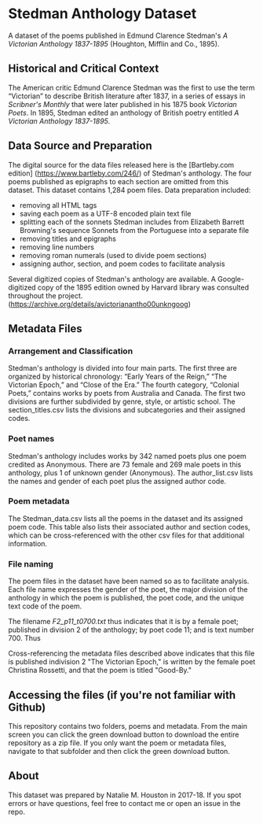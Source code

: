 # Stedman Anthology Dataset
A dataset of the poems published in Edmund Clarence Stedman's *A Victorian Anthology 1837-1895* (Houghton, Mifflin and Co., 1895). 

## Historical and Critical Context
The American critic Edmund Clarence Stedman was the first to use the term “Victorian” to describe British literature after 1837, in a series of essays in *Scribner's Monthly* that were later published in his 1875 book *Victorian Poets*. In 1895, Stedman edited an anthology of British poetry entitled *A Victorian Anthology 1837-1895*. 

## Data Source and Preparation
The digital source for the data files released here is the [Bartleby.com edition] (https://www.bartleby.com/246/) of Stedman's anthology. The four poems published as epigraphs to each section are omitted from this dataset. This dataset contains 1,284 poem files.
Data preparation included:
+ removing all HTML tags
+ saving each poem as a UTF-8 encoded plain text file 
+ splitting each of the sonnets Stedman includes from Elizabeth Barrett Browning's sequence Sonnets from the Portuguese into a separate file
+ removing titles and epigraphs  
+ removing line numbers 
+ removing roman numerals (used to divide poem sections) 
+ assigning author, section, and poem codes to facilitate analysis

Several digitized copies of Stedman's anthology are available. A Google-digitized copy of the 1895 edition owned by Harvard library was consulted throughout the project. (https://archive.org/details/avictorianantho00unkngoog) 

## Metadata Files

### Arrangement and Classification

Stedman's anthology is divided into four main parts. The first three are organized by historical chronology: “Early Years of the Reign,” “The Victorian Epoch,” and “Close of the Era.” The fourth category, “Colonial Poets,” contains works by poets from Australia and Canada. The first two divisions are further subdivided by genre, style, or artistic school. The section_titles.csv lists the divisions and subcategories and their assigned codes.

### Poet names

Stedman's anthology includes works by 342 named poets plus one poem credited as  Anonymous. There are 73 female and 269 male poets in this anthology, plus 1 of unknown gender (Anonymous). The author_list.csv lists the names and gender of each poet plus the assigned author code.

### Poem metadata

The Stedman_data.csv lists all the poems in the dataset and its assigned poem code. This table also lists their associated author and section codes, which can be cross-referenced with the other csv files for that additional information. 

### File naming 

The poem files in the dataset have been named so as to facilitate analysis. Each file name expresses the gender of the poet, the major division of the anthology in which the poem is published, the poet code, and the unique text code of the poem. 

The filename *F2_p11_t0700.txt* thus indicates that it is by a female poet; published in division 2 of the anthology; by poet code 11; and is text number 700. Thus 

Cross-referencing the metadata files described above indicates that this file is published indivision 2 "The Victorian Epoch," is written by the female poet Christina Rossetti, and that the poem is titled "Good-By."

## Accessing the files (if you're not familiar with Github)
This repository contains two folders, poems and metadata. From the main screen you can click the green download button to download the entire repository as a zip file. If you only want the poem or metadata files, navigate to that subfolder and then click the green download button. 

## About
This dataset was prepared by Natalie M. Houston in 2017-18. If you spot errors or have questions, feel free to contact me or open an issue in the repo. 
